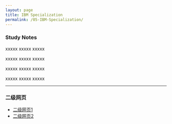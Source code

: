 ```yaml
---
layout: page
title: IBM Specialization
permalink: /05-IBM-Specialization/
---
```


### Study Notes

xxxxx xxxxx xxxxx

xxxxx xxxxx xxxxx

xxxxx xxxxx xxxxx

xxxxx xxxxx xxxxx

---

### 二级网页
- [二级网页1](/一级4/二级1/)
- [二级网页2](/一级4/二级2/)
